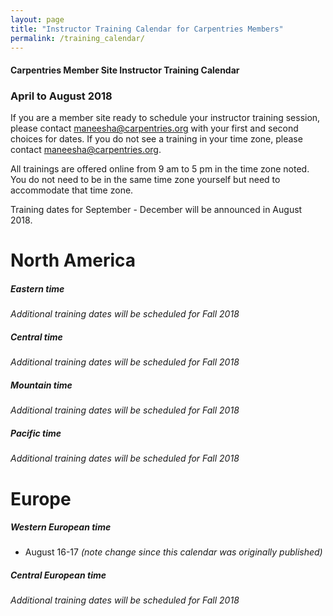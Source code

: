 ```yaml
---
layout: page
title: "Instructor Training Calendar for Carpentries Members"
permalink: /training_calendar/
---
```



#### Carpentries Member Site Instructor Training Calendar
###  April to August 2018


If you are a member site ready to schedule your instructor training session, please contact maneesha@carpentries.org with your first and second choices for dates.  If you do not see a training in your time zone, please contact maneesha@carpentries.org.

All trainings are offered online from 9 am to 5 pm in the time zone noted.  You do not need to be in the same time zone yourself but need to accommodate that time zone. 

Training dates for September - December will be announced in August 2018.

# North America

##### Eastern time
*Additional training dates will be scheduled for Fall 2018*

##### Central time
*Additional training dates will be scheduled for Fall 2018*

##### Mountain time
*Additional training dates will be scheduled for Fall 2018*

##### Pacific time
*Additional training dates will be scheduled for Fall 2018*

# Europe

##### Western European time
* August 16-17 *(note change since this calendar was originally published)*

##### Central European time
*Additional training dates will be scheduled for Fall 2018*


